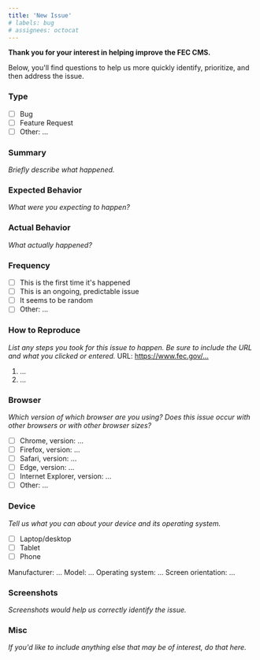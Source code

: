 ```yaml
---
title: 'New Issue'
# labels: bug
# assignees: octocat
---
```

**Thank you for your interest in helping improve the FEC CMS.**

Below, you'll find questions to help us more quickly identify, prioritize, and then address the issue.

### Type
- [ ] Bug
- [ ] Feature Request
- [ ] Other: …

### Summary
_Briefly describe what happened._

### Expected Behavior
_What were you expecting to happen?_

### Actual Behavior
_What actually happened?_

### Frequency
- [ ] This is the first time it's happened
- [ ] This is an ongoing, predictable issue
- [ ] It seems to be random
- [ ] Other: …

### How to Reproduce
_List any steps you took for this issue to happen. Be sure to include the URL and what you clicked or entered._
URL: https://www.fec.gov/…

1. …
1. …

### Browser
_Which version of which browser are you using? Does this issue occur with other browsers or with other browser sizes?_
- [ ] Chrome, version: …
- [ ] Firefox, version: …
- [ ] Safari, version: …
- [ ] Edge, version: …
- [ ] Internet Explorer, version: …
- [ ] Other: …

### Device
_Tell us what you can about your device and its operating system._

- [ ] Laptop/desktop
- [ ] Tablet
- [ ] Phone

Manufacturer: …
Model: …
Operating system: …
Screen orientation: …

### Screenshots
_Screenshots would help us correctly identify the issue._

### Misc
_If you'd like to include anything else that may be of interest, do that here._
